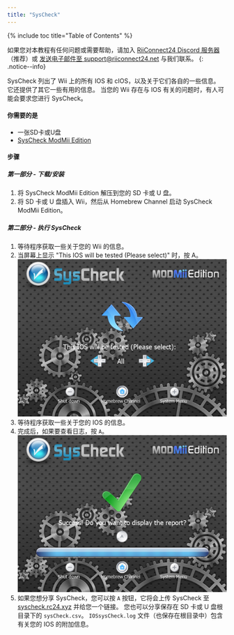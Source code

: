 ```yaml
---
title: "SysCheck"
---
```


{% include toc title="Table of Contents" %}

如果您对本教程有任何问题或需要帮助，请加入 [RiiConnect24 Discord 服务器](https://discord.gg/rc24)（推荐）或 [发送电子邮件至 support@riiconnect24.net](mailto:support@riiconnect24.net) 与我们联系。
{: .notice--info}

SysCheck 列出了 Wii 上的所有 IOS 和 cIOS，以及关于它们各自的一些信息。 它还提供了其它一些有用的信息。 当您的 Wii 存在与 IOS 有关的问题时，有人可能会要求您进行 SysCheck。

#### 你需要的是

* 一张SD卡或U盘
* [SysCheck ModMii Edition](https://hbb1.oscwii.org/hbb/SysCheckME/SysCheckME.zip)

#### 步骤
##### 第一部分 - 下载/安装

1. 将 SysCheck ModMii Edition 解压到您的 SD 卡或 U 盘。
2. 将 SD 卡或 U 盘插入 Wii，然后从 Homebrew Channel 启动 SysCheck ModMii Edition。

##### 第二部分 - 执行 SysCheck

1. 等待程序获取一些关于您的 Wii 的信息。
2. 当屏幕上显示 "This IOS will be tested (Please select)" 时，按 A。 ![选择 IOS](/images/xfb1_n000562_640x480.png)
3. 等待程序获取一些关于您的 IOS 的信息。
4. 完成后，如果要查看日志，按 `A`。 ![已完成](/images/xfb1_n000160_640x480.png)
5. 如果您想分享 SysCheck，您可以按 `A` 按钮，它将会上传 SysCheck 至 [syscheck.rc24.xyz](http://syscheck.rc24.xyz/) 并给您一个链接。 您也可以分享保存在 SD 卡或 U 盘根目录下的 `sysCheck.csv`。 `IOSsysCheck.log` 文件（也保存在根目录中）包含有关您的 IOS 的附加信息。
